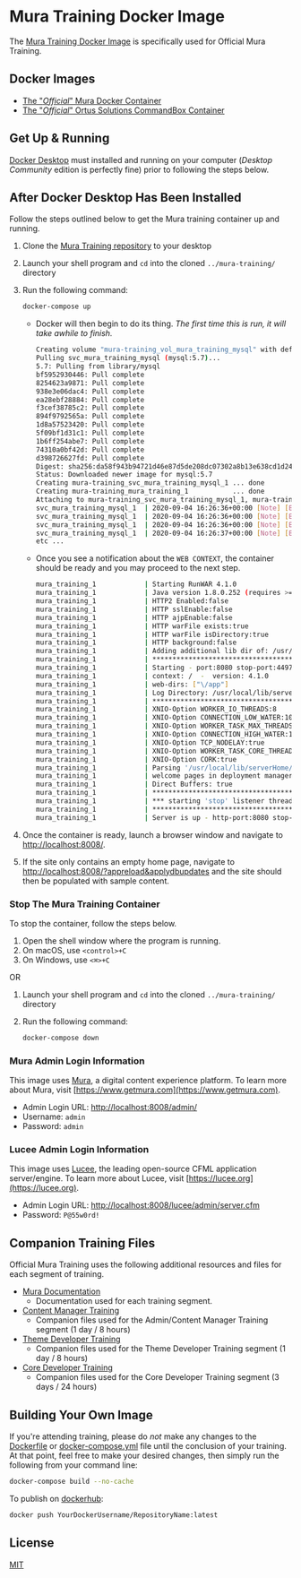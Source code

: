 # Mura Training Docker Image

The [Mura Training Docker Image](https://hub.docker.com/r/digitalmine/mura-training) is specifically used for Official Mura Training.

## Docker Images

* [The "*Official*" Mura Docker Container](https://hub.docker.com/r/blueriver/mura/)
* [The "*Official*" Ortus Solutions CommandBox Container](https://hub.docker.com/r/ortussolutions/commandbox)

## Get Up & Running

[Docker Desktop](https://www.docker.com/products/docker-desktop) must installed and running on your computer (*Desktop Community* edition is perfectly fine) prior to following the steps below.

## After Docker Desktop Has Been Installed

Follow the steps outlined below to get the Mura training container up and running.

1. Clone the [Mura Training repository](https://github.com/digitalminellc/mura-training) to your desktop
2. Launch your shell program and `cd` into the cloned `../mura-training/` directory
3. Run the following command:

    ``` bash
    docker-compose up
    ```

    * Docker will then begin to do its thing. *The first time this is run, it will take awhile to finish.*

        ``` bash
        Creating volume "mura-training_vol_mura_training_mysql" with default driver
        Pulling svc_mura_training_mysql (mysql:5.7)...
        5.7: Pulling from library/mysql
        bf5952930446: Pull complete
        8254623a9871: Pull complete
        938e3e06dac4: Pull complete
        ea28ebf28884: Pull complete
        f3cef38785c2: Pull complete
        894f9792565a: Pull complete
        1d8a57523420: Pull complete
        5f09bf1d31c1: Pull complete
        1b6ff254abe7: Pull complete
        74310a0bf42d: Pull complete
        d398726627fd: Pull complete
        Digest: sha256:da58f943b94721d46e87d5de208dc07302a8b13e638cd1d24285d222376d6d84
        Status: Downloaded newer image for mysql:5.7
        Creating mura-training_svc_mura_training_mysql_1 ... done
        Creating mura-training_mura_training_1           ... done
        Attaching to mura-training_svc_mura_training_mysql_1, mura-training_mura_training_1
        svc_mura_training_mysql_1  | 2020-09-04 16:26:36+00:00 [Note] [Entrypoint]: Entrypoint script for MySQL Server 5.7.31-1debian10 started.
        svc_mura_training_mysql_1  | 2020-09-04 16:26:36+00:00 [Note] [Entrypoint]: Switching to dedicated user 'mysql'
        svc_mura_training_mysql_1  | 2020-09-04 16:26:36+00:00 [Note] [Entrypoint]: Entrypoint script for MySQL Server 5.7.31-1debian10 started.
        svc_mura_training_mysql_1  | 2020-09-04 16:26:37+00:00 [Note] [Entrypoint]: Initializing database files
        etc ...
        ```

    * Once you see a notification about the `WEB CONTEXT`, the container should be ready and you may proceed to the next step.

        ``` bash
        mura_training_1            | Starting RunWAR 4.1.0
        mura_training_1            | Java version 1.8.0.252 (requires >= 1.8)
        mura_training_1            | HTTP2 Enabled:false
        mura_training_1            | HTTP sslEnable:false
        mura_training_1            | HTTP ajpEnable:false
        mura_training_1            | HTTP warFile exists:true
        mura_training_1            | HTTP warFile isDirectory:true
        mura_training_1            | HTTP background:false
        mura_training_1            | Adding additional lib dir of: /usr/local/lib/serverHome/WEB-INF/lib
        mura_training_1            | ******************************************************************************
        mura_training_1            | Starting - port:8080 stop-port:44971 warpath:file:/app/
        mura_training_1            | context: /  -  version: 4.1.0
        mura_training_1            | web-dirs: ["\/app"]
        mura_training_1            | Log Directory: /usr/local/lib/serverHome/logs
        mura_training_1            | ******************************************************************************
        mura_training_1            | XNIO-Option WORKER_IO_THREADS:8
        mura_training_1            | XNIO-Option CONNECTION_LOW_WATER:1000000
        mura_training_1            | XNIO-Option WORKER_TASK_MAX_THREADS:30
        mura_training_1            | XNIO-Option CONNECTION_HIGH_WATER:1000000
        mura_training_1            | XNIO-Option TCP_NODELAY:true
        mura_training_1            | XNIO-Option WORKER_TASK_CORE_THREADS:30
        mura_training_1            | XNIO-Option CORK:true
        mura_training_1            | Parsing '/usr/local/lib/serverHome/WEB-INF/web.xml'
        mura_training_1            | welcome pages in deployment manager: [index.cfm, index.lucee, index.html, index.htm]
        mura_training_1            | Direct Buffers: true
        mura_training_1            | ******************************************************************************
        mura_training_1            | *** starting 'stop' listener thread - Host: 0.0.0.0 - Socket: 44971
        mura_training_1            | ******************************************************************************
        mura_training_1            | Server is up - http-port:8080 stop-port:44971 PID:187 version 4.1.0
        ```

4. Once the container is ready, launch a browser window and navigate to [http://localhost:8008/](http://localhost:8008/).
5. If the site only contains an empty home page, navigate to [http://localhost:8008/?appreload&applydbupdates](http://localhost:8008/?appreload&applydbupdates) and the site should then be populated with sample content.

### Stop The Mura Training Container

To stop the container, follow the steps below.

1. Open the shell window where the program is running.
2. On macOS, use `<control>+C`
3. On Windows, use `<⌘>+C`

OR

1. Launch your shell program and `cd` into the cloned `../mura-training/` directory
2. Run the following command:

    ``` bash
    docker-compose down
    ```

### Mura Admin Login Information

This image uses [Mura](https://www.getmura.com), a digital content experience platform. To learn more about Mura, visit [https://www.getmura.com](https://www.getmura.com).

* Admin Login URL: [http://localhost:8008/admin/](http://localhost:8008/admin/)
* Username: `admin`
* Password: `admin`

### Lucee Admin Login Information

This image uses [Lucee](https://lucee.org), the leading open-source CFML application server/engine. To learn more about Lucee, visit [https://lucee.org](https://lucee.org).

* Admin Login URL: [http://localhost:8008/lucee/admin/server.cfm](http://localhost:8008/lucee/admin/server.cfm)
* Password: `P@55w0rd!`

## Companion Training Files

Official Mura Training uses the following additional resources and files for each segment of training.

* [Mura Documentation](https://docs.getmura.com)
  * Documentation used for each training segment.
* [Content Manager Training](https://github.com/digitalminellc/mura-training/tree/master/www/training/1-admin)
  * Companion files used for the Admin/Content Manager Training segment (1 day / 8 hours)
* [Theme Developer Training](https://github.com/digitalminellc/mura-training/tree/master/www/training/2-theme)
  * Companion files used for the Theme Developer Training segment (1 day / 8 hours)
* [Core Developer Training](https://github.com/digitalminellc/mura-training/tree/master/www/training/3-core)
  * Companion files used for the Core Developer Training segment (3 days / 24 hours)

## Building Your Own Image

If you're attending training, please do *not* make any changes to the [Dockerfile](https://github.com/digitalminellc/mura-training/blob/master/Dockerfile) or [docker-compose.yml](https://github.com/digitalminellc/mura-training/blob/master/docker-compose.yml) file until the conclusion of your training. At that point, feel free to make your desired changes, then simply run the following from your command line:

``` bash
docker-compose build --no-cache
```

To publish on [dockerhub](https://hub.docker.com/):

``` bash
docker push YourDockerUsername/RepositoryName:latest
```

## License

[MIT](LICENSE.md)
